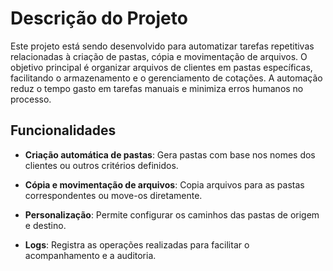 # Descrição do Projeto

Este projeto está sendo desenvolvido para automatizar tarefas repetitivas relacionadas à criação de pastas, cópia e movimentação de arquivos. O objetivo principal é organizar arquivos de clientes em pastas específicas, facilitando o armazenamento e o gerenciamento de cotações. A automação reduz o tempo gasto em tarefas manuais e minimiza erros humanos no processo.

## Funcionalidades

- **Criação automática de pastas**: Gera pastas com base nos nomes dos clientes ou outros critérios definidos.

- **Cópia e movimentação de arquivos**: Copia arquivos para as pastas correspondentes ou move-os diretamente.

- **Personalização**: Permite configurar os caminhos das pastas de origem e destino.

- **Logs**: Registra as operações realizadas para facilitar o acompanhamento e a auditoria.